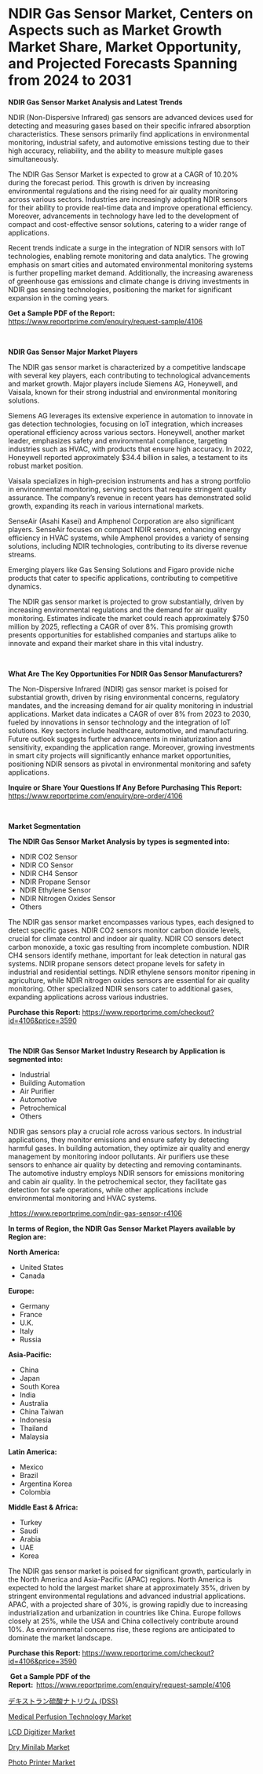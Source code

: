<p><h1>NDIR Gas Sensor Market, Centers on Aspects such as Market Growth Market Share, Market Opportunity, and Projected Forecasts Spanning from 2024 to 2031</h1></p><p><strong>NDIR Gas Sensor Market Analysis and Latest Trends</strong></p>
<p><p>NDIR (Non-Dispersive Infrared) gas sensors are advanced devices used for detecting and measuring gases based on their specific infrared absorption characteristics. These sensors primarily find applications in environmental monitoring, industrial safety, and automotive emissions testing due to their high accuracy, reliability, and the ability to measure multiple gases simultaneously.</p><p>The NDIR Gas Sensor Market is expected to grow at a CAGR of 10.20% during the forecast period. This growth is driven by increasing environmental regulations and the rising need for air quality monitoring across various sectors. Industries are increasingly adopting NDIR sensors for their ability to provide real-time data and improve operational efficiency. Moreover, advancements in technology have led to the development of compact and cost-effective sensor solutions, catering to a wider range of applications.</p><p>Recent trends indicate a surge in the integration of NDIR sensors with IoT technologies, enabling remote monitoring and data analytics. The growing emphasis on smart cities and automated environmental monitoring systems is further propelling market demand. Additionally, the increasing awareness of greenhouse gas emissions and climate change is driving investments in NDIR gas sensing technologies, positioning the market for significant expansion in the coming years.</p></p>
<p><strong>Get a Sample PDF of the Report:&nbsp;</strong> <a href="https://www.reportprime.com/enquiry/request-sample/4106">https://www.reportprime.com/enquiry/request-sample/4106</a></p>
<p>&nbsp;</p>
<p><strong>NDIR Gas Sensor Major Market Players</strong></p>
<p><p>The NDIR gas sensor market is characterized by a competitive landscape with several key players, each contributing to technological advancements and market growth. Major players include Siemens AG, Honeywell, and Vaisala, known for their strong industrial and environmental monitoring solutions. </p><p>Siemens AG leverages its extensive experience in automation to innovate in gas detection technologies, focusing on IoT integration, which increases operational efficiency across various sectors. Honeywell, another market leader, emphasizes safety and environmental compliance, targeting industries such as HVAC, with products that ensure high accuracy. In 2022, Honeywell reported approximately $34.4 billion in sales, a testament to its robust market position.</p><p>Vaisala specializes in high-precision instruments and has a strong portfolio in environmental monitoring, serving sectors that require stringent quality assurance. The company’s revenue in recent years has demonstrated solid growth, expanding its reach in various international markets.</p><p>SenseAir (Asahi Kasei) and Amphenol Corporation are also significant players. SenseAir focuses on compact NDIR sensors, enhancing energy efficiency in HVAC systems, while Amphenol provides a variety of sensing solutions, including NDIR technologies, contributing to its diverse revenue streams.</p><p>Emerging players like Gas Sensing Solutions and Figaro provide niche products that cater to specific applications, contributing to competitive dynamics. </p><p>The NDIR gas sensor market is projected to grow substantially, driven by increasing environmental regulations and the demand for air quality monitoring. Estimates indicate the market could reach approximately $750 million by 2025, reflecting a CAGR of over 8%. This promising growth presents opportunities for established companies and startups alike to innovate and expand their market share in this vital industry.</p></p>
<p>&nbsp;</p>
<p><strong>What Are The Key Opportunities For NDIR Gas Sensor Manufacturers?</strong></p>
<p><p>The Non-Dispersive Infrared (NDIR) gas sensor market is poised for substantial growth, driven by rising environmental concerns, regulatory mandates, and the increasing demand for air quality monitoring in industrial applications. Market data indicates a CAGR of over 8% from 2023 to 2030, fueled by innovations in sensor technology and the integration of IoT solutions. Key sectors include healthcare, automotive, and manufacturing. Future outlook suggests further advancements in miniaturization and sensitivity, expanding the application range. Moreover, growing investments in smart city projects will significantly enhance market opportunities, positioning NDIR sensors as pivotal in environmental monitoring and safety applications.</p></p>
<p><strong>Inquire or Share Your Questions If Any Before Purchasing This Report:</strong> <a href="https://www.reportprime.com/enquiry/pre-order/4106">https://www.reportprime.com/enquiry/pre-order/4106</a></p>
<p>&nbsp;</p>
<p><strong>Market Segmentation</strong></p>
<p><strong>The NDIR Gas Sensor Market Analysis by types is segmented into:</strong></p>
<p><ul><li>NDIR CO2 Sensor</li><li>NDIR CO Sensor</li><li>NDIR CH4 Sensor</li><li>NDIR Propane Sensor</li><li>NDIR Ethylene Sensor</li><li>NDIR Nitrogen Oxides Sensor</li><li>Others</li></ul></p>
<p><p>The NDIR gas sensor market encompasses various types, each designed to detect specific gases. NDIR CO2 sensors monitor carbon dioxide levels, crucial for climate control and indoor air quality. NDIR CO sensors detect carbon monoxide, a toxic gas resulting from incomplete combustion. NDIR CH4 sensors identify methane, important for leak detection in natural gas systems. NDIR propane sensors detect propane levels for safety in industrial and residential settings. NDIR ethylene sensors monitor ripening in agriculture, while NDIR nitrogen oxides sensors are essential for air quality monitoring. Other specialized NDIR sensors cater to additional gases, expanding applications across various industries.</p></p>
<p><strong>Purchase this Report:&nbsp;</strong><a href="https://www.reportprime.com/checkout?id=4106&price=3590">https://www.reportprime.com/checkout?id=4106&price=3590</a></p>
<p>&nbsp;</p>
<p><strong>The NDIR Gas Sensor Market Industry Research by Application is segmented into:</strong></p>
<p><ul><li>Industrial</li><li>Building Automation</li><li>Air Purifier</li><li>Automotive</li><li>Petrochemical</li><li>Others</li></ul></p>
<p><p>NDIR gas sensors play a crucial role across various sectors. In industrial applications, they monitor emissions and ensure safety by detecting harmful gases. In building automation, they optimize air quality and energy management by monitoring indoor pollutants. Air purifiers use these sensors to enhance air quality by detecting and removing contaminants. The automotive industry employs NDIR sensors for emissions monitoring and cabin air quality. In the petrochemical sector, they facilitate gas detection for safe operations, while other applications include environmental monitoring and HVAC systems.</p></p>
<p><a href="https://www.reportprime.com/ndir-gas-sensor-r4106">&nbsp;https://www.reportprime.com/ndir-gas-sensor-r4106</a></p>
<p><strong>In terms of Region, the NDIR Gas Sensor Market Players available by Region are:</strong></p>
<p>
    <p> <strong> North America: </strong>
        <ul>
            <li>United States</li>
            <li>Canada</li>
        </ul>
        </p> 
    <p> <strong> Europe: </strong>
        <ul>
            <li>Germany</li>
            <li>France</li>
            <li>U.K.</li>
            <li>Italy</li>
            <li>Russia</li>
        </ul>
        </p> 
    <p> <strong> Asia-Pacific: </strong>
        <ul>
            <li>China</li>
            <li>Japan</li>
            <li>South Korea</li>
            <li>India</li>
            <li>Australia</li>
            <li>China Taiwan</li>
            <li>Indonesia</li>
            <li>Thailand</li>
            <li>Malaysia</li>
        </ul>
        </p> 
    <p> <strong> Latin America: </strong>
        <ul>
            <li>Mexico</li>
            <li>Brazil</li>
            <li>Argentina Korea</li>
            <li>Colombia</li>
        </ul>
        </p> 
    <p> <strong> Middle East & Africa: </strong>
        <ul>
            <li>Turkey</li>
            <li>Saudi</li>
            <li>Arabia</li>
            <li>UAE</li>
            <li>Korea</li>
        </ul>
    </p>
    </p>
<p><p>The NDIR gas sensor market is poised for significant growth, particularly in the North America and Asia-Pacific (APAC) regions. North America is expected to hold the largest market share at approximately 35%, driven by stringent environmental regulations and advanced industrial applications. APAC, with a projected share of 30%, is growing rapidly due to increasing industrialization and urbanization in countries like China. Europe follows closely at 25%, while the USA and China collectively contribute around 10%. As environmental concerns rise, these regions are anticipated to dominate the market landscape.</p></p>
<p><strong>Purchase this Report: </strong><a href="https://www.reportprime.com/checkout?id=4106&price=3590">https://www.reportprime.com/checkout?id=4106&price=3590</a></p>
<p>&nbsp;<strong>Get a Sample PDF of the Report:&nbsp;&nbsp;</strong><a href="https://www.reportprime.com/enquiry/request-sample/4106">https://www.reportprime.com/enquiry/request-sample/4106</a></p>
<p><strong></strong></p>
<p><p><a href="https://medium.com/@jessicagtk0/%E3%82%B0%E3%83%AD%E3%83%BC%E3%83%90%E3%83%AB%E3%83%87%E3%82%AD%E3%82%B9%E3%83%88%E3%83%A9%E3%83%B3%E7%A1%AB%E9%85%B8%E3%83%8A%E3%83%88%E3%83%AA%E3%82%A6%E3%83%A0-dss-%E5%B8%82%E5%A0%B4%E3%81%AE%E8%A6%8F%E6%A8%A1%E3%81%AF-%E6%A5%AD%E7%95%8C%E4%BA%88%E6%B8%AC%E3%81%AB%E3%82%88%E3%82%8B%E3%81%A82024%E5%B9%B4%E3%81%8B%E3%82%892031%E5%B9%B4%E3%81%BE%E3%81%A7%E3%81%AB%E5%B9%B4%E5%B9%B3%E5%9D%87%E6%88%90%E9%95%B7%E7%8E%87-cagr-12-2-%E3%81%AE%E6%88%90%E9%95%B7%E3%81%8C%E8%A6%8B%E8%BE%BC%E3%81%BE%E3%82%8C%E3%81%A6%E3%81%84%E3%81%BE%E3%81%99-e8519cf7399d">デキストラン硫酸ナトリウム (DSS)</a></p><p><a href="https://issuu.com/reportprime-2/docs/medical-perfusion-technology-market_7dea2514e1ce0c">Medical Perfusion Technology Market</a></p><p><a href="https://www.linkedin.com/pulse/lcd-digitizer-market-global-trends-forecast-2024-2031-byresearch-vczfe?trackingId=LjP0HEnaXxExS5VCJm0uXQ%3D%3D">LCD Digitizer Market</a></p><p><a href="https://medium.com/@adamramos708/dry-minilab-industry-sector-new-technologies-and-market-impact-forecasted-for-period-from-2024-to-57a43bf7bd40">Dry Minilab Market</a></p><p><a href="https://www.linkedin.com/pulse/photo-printer-market-forecast-global-trends-analysis-from-2024-pmjle?trackingId=AxoBNT2aQyWGdQ0MtcahAw%3D%3D">Photo Printer Market</a></p></p>